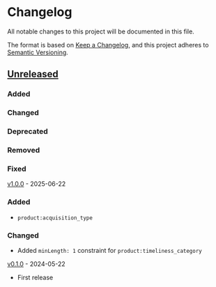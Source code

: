 # Changelog
All notable changes to this project will be documented in this file.

The format is based on [Keep a Changelog](https://keepachangelog.com/en/1.0.0/),
and this project adheres to [Semantic Versioning](https://semver.org/spec/v2.0.0.html).

## [Unreleased]

### Added

### Changed

### Deprecated

### Removed

### Fixed

[v1.0.0] - 2025-06-22

### Added

- `product:acquisition_type`

### Changed

- Added `minLength: 1` constraint for `product:timeliness_category`

[v0.1.0] - 2024-05-22

- First release

[Unreleased]: <https://github.com/stac-extensions/product/compare/v1.0.0...HEAD>
[v1.0.0]: <https://github.com/stac-extensions/product/compare/v0.1.0...v1.0.0>
[v0.1.0]: <https://github.com/stac-extensions/product/compare/v0.1.0>
